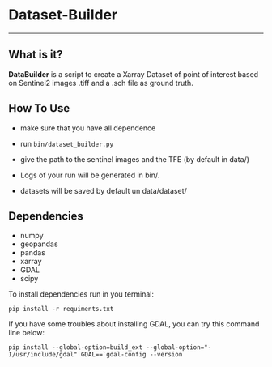 # Dataset-Builder

***

## What is it?
**DataBuilder** is a script to create a Xarray Dataset of point of interest 
based on Sentinel2 images .tiff and a .sch file as ground truth.


## How To Use


  - make sure that you have all dependence
  - run `bin/dataset_builder.py`
  - give the path to the sentinel images and the TFE (by default in data/)

  - Logs of your run will be generated in bin/.
  - datasets will be saved by default un data/dataset/

## Dependencies

  - numpy
  - geopandas
  - pandas
  - xarray
  - GDAL
  - scipy

To install dependencies run in you terminal:

```Language
pip install -r requiments.txt
```

If you have some troubles about installing GDAL, you can try this command line
below:

```Language
pip install --global-option=build_ext --global-option="-I/usr/include/gdal" GDAL==`gdal-config --version
```